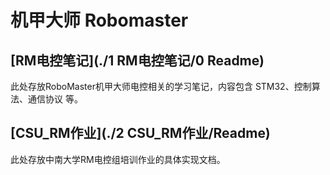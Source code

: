 # 机甲大师 Robomaster

## [RM电控笔记](./1 RM电控笔记/0 Readme)

此处存放RoboMaster机甲大师电控相关的学习笔记，内容包含 STM32、控制算法、通信协议 等。

## [CSU_RM作业](./2 CSU_RM作业/Readme)

此处存放中南大学RM电控组培训作业的具体实现文档。